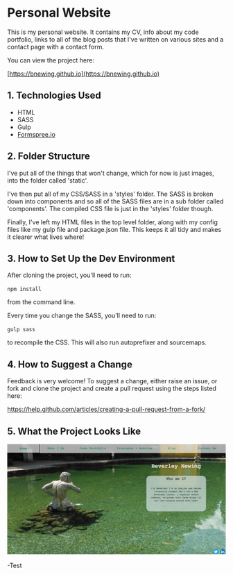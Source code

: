 # Personal Website

This is my personal website. It contains my CV, info about my code portfolio, links to all of the blog posts that I've written on various sites and a contact page with a contact form.

You can view the project here:

[https://bnewing.github.io](https://bnewing.github.io)

## 1. Technologies Used

- HTML
- SASS
- Gulp
- [Formspree.io](https://formspree.io/)

## 2. Folder Structure

I've put all of the things that won't change, which for now is just images, into the folder called 'static'.

I've then put all of my CSS/SASS in a 'styles' folder. The SASS is broken down into components and so all of the SASS files are in a sub folder called 'components'. The compiled CSS file is just in the 'styles' folder though.

Finally, I've left my HTML files in the top level folder, along with my config files like my gulp file and package.json file. This keeps it all tidy and makes it clearer what lives where!

## 3. How to Set Up the Dev Environment

After cloning the project, you'll need to run: 

`npm install`

from the command line.

Every time you change the SASS, you'll need to run: 

`gulp sass`

to recompile the CSS. This will also run autoprefixer and sourcemaps.

## 4. How to Suggest a Change

Feedback is very welcome! To suggest a change, either raise an issue, or fork and clone the project and create a pull request using the steps listed here:

https://help.github.com/articles/creating-a-pull-request-from-a-fork/


## 5. What the Project Looks Like

<img alt="screenshot of home page" src="./static/screenshot.png">

-Test
